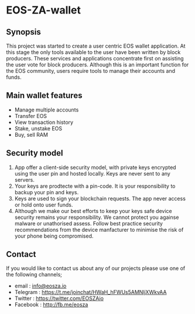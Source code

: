 # EOS-ZA-wallet

## Synopsis

This project was started to create a user centric EOS wallet application. At this stage the only tools available to the user have been written by block producers. These services and applications concentrate first on assisting the user vote for block producers. Although this is an important function for the EOS community, users require tools to manage their accounts and funds.

## Main wallet features

- Manage multiple accounts
- Transfer EOS
- View transaction history
- Stake, unstake EOS
- Buy, sell RAM

## Security model

1. App offer a client-side security model, with private keys encrypted using the user pin and hosted locally. Keys are never sent to any servers.
2. Your keys are prodtecte with a pin-code. It is your responsibility to backup your pin and keys.
3. Keys are used to sign your blockchain requests. The app never access or hold onto user funds.
4. Although we make our best efforts to keep your keys safe device security remains your responsibility. We cannot protect you againse malware or unathorised assess. Follow best practice security recommendations from the device manfacturer to minimise the risk of your phone being compromised.

## Contact

If you would like to contact us about any of our projects please use one of the following channels;

- email : info@eosza.io
- Telegram : https://t.me/joinchat/HWaH_hFWUs5AMNljXWkvAA
- Twitter : https://twitter.com/EOSZAio
- Facebook : http://fb.me/eosza
